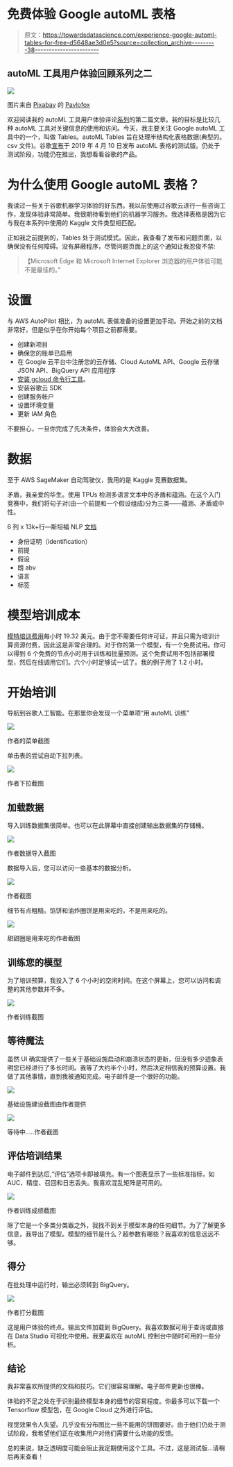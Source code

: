 # 免费体验 Google autoML 表格

> 原文：<https://towardsdatascience.com/experience-google-automl-tables-for-free-d5648ae3d0e5?source=collection_archive---------38----------------------->

## autoML 工具用户体验回顾系列之二

![](img/cd4717f0474d46aeb1b7ab57ecdf801d.png)

图片来自 [Pixabay](https://pixabay.com/?utm_source=link-attribution&utm_medium=referral&utm_campaign=image&utm_content=1452987) 的 [Pavlofox](https://pixabay.com/users/Pavlofox-514753/?utm_source=link-attribution&utm_medium=referral&utm_campaign=image&utm_content=1452987)

欢迎阅读我的 autoML 工具用户体验评论[系列](/is-aws-sagemaker-studio-autopilot-ready-for-prime-time-dcbca718bae7)的第二篇文章。我的目标是比较几种 autoML 工具对关键信息的使用和访问。今天，我主要关注 Google autoML 工具中的一个，叫做 Tables。autoML Tables 旨在处理半结构化表格数据(典型的。csv 文件)。谷歌[宣布](https://cloud.google.com/automl-tables/docs/release-notes#April_10_2019)于 2019 年 4 月 10 日发布 autoML 表格的测试版。仍处于测试阶段，功能仍在推出，我想看看谷歌的产品。

# 为什么使用 Google autoML 表格？

我读过一些关于谷歌机器学习体验的好东西。我以前使用过谷歌云进行一些咨询工作，发现体验非常简单。我很期待看到他们的机器学习服务。我选择表格是因为它与我在本系列中使用的 Kaggle 文件类型相匹配。

正如我之前提到的，Tables 处于测试模式。因此，我查看了发布和问题页面，以确保没有任何障碍。没有屏蔽程序，尽管问题页面上的这个通知让我忍俊不禁:

> 【Microsoft Edge 和 Microsoft Internet Explorer 浏览器的用户体验可能不是最佳的。”

# 设置

与 AWS AutoPilot 相比，为 autoML 表做准备的设置更加手动。开始之前的文档非常好，但是似乎在你开始每个项目之前都需要。

*   创建新项目
*   确保您的账单已启用
*   在 Google 云平台中注册您的云存储、Cloud AutoML API、Google 云存储 JSON API、BigQuery API 应用程序
*   [安装 gcloud 命令行工具](https://cloud.google.com/sdk/downloads#interactive)。
*   安装谷歌云 SDK
*   创建服务帐户
*   设置环境变量
*   更新 IAM 角色

不要担心，一旦你完成了先决条件，体验会大大改善。

# 数据

至于 AWS SageMaker 自动驾驶仪，我用的是 Kaggle 竞赛数据集。

矛盾，我亲爱的华生。使用 TPUs 检测多语言文本中的矛盾和蕴涵。在这个入门竞赛中，我们将句子对(由一个前提和一个假设组成)分为三类——蕴涵、矛盾或中性。

6 列 x 13k+行—斯坦福 NLP [文档](https://nlp.stanford.edu/projects/snli/)

*   身份证明（identification）
*   前提
*   假设
*   朗 abv
*   语言
*   标签

# 模型培训成本

[模特培训费用](https://cloud.google.com/automl-tables/pricing?_ga=2.91784410.-1763153038.1598667843)每小时 19.32 美元。由于您不需要任何许可证，并且只需为培训计算资源付费，因此这是非常合理的。对于你的第一个模型，有一个免费试用。你可以得到 6 个免费的节点小时用于训练和批量预测。这个免费试用不包括部署模型，然后在线调用它们。六个小时足够试一试了。我的例子用了 1.2 小时。

# 开始培训

导航到谷歌人工智能。在那里你会发现一个菜单项“用 autoML 训练”

![](img/570669b7b502d6190149d8db672c7e55.png)

作者的菜单截图

单击表的尝试自动下拉列表。

![](img/a141051fd988136c7f6a98383d28dc10.png)

作者下拉截图

## 加载数据

导入训练数据集很简单。也可以在此屏幕中直接创建输出数据集的存储桶。

![](img/9a0c1f7a73f2f0dc24d40c39d01e2755.png)

作者数据导入截图

数据导入后，您可以访问一些基本的数据分析。

![](img/909ec5b22491bdac26b360637f30cc34.png)

作者截图

细节有点粗糙。馅饼和油炸圈饼是用来吃的，不是用来吃的。

![](img/de3f0bf283570f66706fb09db6010217.png)

甜甜圈是用来吃的作者截图

## 训练您的模型

为了培训预算，我投入了 6 个小时的空闲时间。在这个屏幕上，您可以访问和调整的其他参数并不多。

![](img/2269b70ca6cb33413c75c2e6de3a0300.png)

作者训练截图

## 等待魔法

虽然 UI 确实提供了一些关于基础设施启动和崩溃状态的更新，但没有多少迹象表明您已经进行了多长时间。我等了大约半个小时，然后决定相信我的预算设置。我做了其他事情，直到我被通知完成。电子邮件是一个很好的功能。

![](img/00c06298ab13433b08213e0649b01698.png)

基础设施建设截图由作者提供

![](img/1b531afd7aff6897a5a222380bb46ad8.png)

等待中…..作者截图

## 评估培训结果

电子邮件到达后,“评估”选项卡即被填充。有一个图表显示了一些标准指标，如 AUC、精度、召回和日志丢失。我喜欢混乱矩阵是可用的。

![](img/6b7e9ad53b9d4c630c1250dac1f844de.png)

作者训练成绩截图

除了它是一个多类分类器之外，我找不到关于模型本身的任何细节。为了了解更多信息，我导出了模型。模型的细节是什么？超参数有哪些？我喜欢的信息远远不够。

## 得分

在批处理中运行时，输出必须转到 BigQuery。

![](img/a115b55cbde118122a369774af9c581c.png)

作者打分截图

这是用户体验的终点。输出文件加载到 BigQuery。我喜欢数据可用于查询或直接在 Data Studio 可视化中使用。我更喜欢在 autoML 控制台中随时可用的一些分析。

## 结论

我非常喜欢所提供的文档和技巧。它们很容易理解。电子邮件更新也很棒。

体验的不足之处在于识别最终模型本身的细节的容易程度。你最多可以下载一个 Tensorflow 模型包，在 Google Cloud 之外进行评估。

视觉效果令人失望。几乎没有分布图比一些不能用的饼图要好。由于他们仍处于测试阶段，我希望他们正在收集用户对他们需要什么功能的反馈。

总的来说，缺乏透明度可能会阻止我定期使用这个工具。不过，这是测试版…请稍后再来查看！